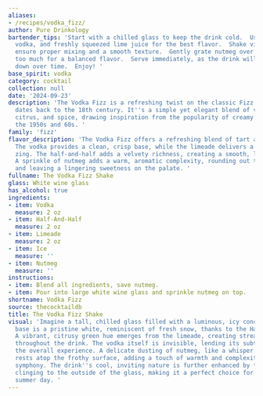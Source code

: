 ```yaml
---
aliases:
- /recipes/vodka_fizz/
author: Pure Drinkology
bartender_tips: 'Start with a chilled glass to keep the drink cold.  Use good quality
  vodka, and freshly squeezed lime juice for the best flavor.  Shake vigorously to
  ensure proper mixing and a smooth texture.  Gently grate nutmeg over the top, avoiding
  too much for a balanced flavor.  Serve immediately, as the drink will become watered
  down over time.  Enjoy! '
base_spirit: vodka
category: cocktail
collection: null
date: '2024-09-23'
description: 'The Vodka Fizz is a refreshing twist on the classic Fizz family, which
  dates back to the 18th century. It''s a simple yet elegant blend of vodka, cream,
  citrus, and spice, drawing inspiration from the popularity of creamy cocktails in
  the 1950s and 60s. '
family: 'fizz'
flavor_description: 'The Vodka Fizz offers a refreshing blend of tart and creamy.
  The vodka provides a clean, crisp base, while the limeade delivers a bright, citrusy
  zing. The half-and-half adds a velvety richness, creating a smooth, luxurious mouthfeel.
  A sprinkle of nutmeg adds a warm, aromatic complexity, rounding out the flavors
  and leaving a lingering sweetness on the palate. '
fullname: The Vodka Fizz Shake
glass: White wine glass
has_alcohol: true
ingredients:
- item: Vodka
  measure: 2 oz
- item: Half-And-Half
  measure: 2 oz
- item: Limeade
  measure: 2 oz
- item: Ice
  measure: ''
- item: Nutmeg
  measure: ''
instructions:
- item: Blend all ingredients, save nutmeg.
- item: Pour into large white wine glass and sprinkle nutmeg on top.
shortname: Vodka Fizz
source: thecocktaildb
title: The Vodka Fizz Shake
visual: 'Imagine a tall, chilled glass filled with a luminous, icy concoction. The
  base is a pristine white, reminiscent of fresh snow, thanks to the Half-And-Half.
  A vibrant, citrusy green hue emerges from the limeade, creating streaks of color
  throughout the drink. The vodka itself is invisible, lending its subtle warmth to
  the overall experience. A delicate dusting of nutmeg, like a whisper of cinnamon,
  rests atop the frothy surface, adding a touch of warmth and complexity to the visual
  symphony. The drink''s cool, inviting nature is further enhanced by the condensation
  clinging to the outside of the glass, making it a perfect choice for a refreshing
  summer day. '
---
```



